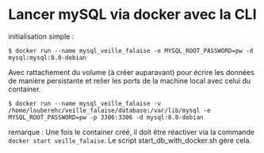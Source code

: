# Lancer mySQL via docker avec la CLI

initialisation simple :

```$ docker run --name mysql_veille_falaise -e MYSQL_ROOT_PASSWORD=pw -d mysql:mysql:8.0-debian```

Avec rattachement du volume (à créer auparavant) pour écrire les données de manière persistante et relier les ports de la machine local avec celui du container.

```$ docker run --name mysql_veille_falaise -v /home/louberehc/veille_falaise/database:/var/lib/mysql -e MYSQL_ROOT_PASSWORD=pw -p 3306:3306 -d mysql:8.0-debian```

remarque : Une fois le container créé, il doit être réactiver via la commande ```docker start veille_falaise```. Le script start_db_with_docker.sh gère cela.